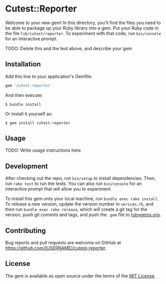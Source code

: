 # Cutest::Reporter

Welcome to your new gem! In this directory, you'll find the files you need to be able to package up your Ruby library into a gem. Put your Ruby code in the file `lib/cutest/reporter`. To experiment with that code, run `bin/console` for an interactive prompt.

TODO: Delete this and the text above, and describe your gem

## Installation

Add this line to your application's Gemfile:

```ruby
gem 'cutest-reporter'
```

And then execute:

    $ bundle install

Or install it yourself as:

    $ gem install cutest-reporter

## Usage

TODO: Write usage instructions here

## Development

After checking out the repo, run `bin/setup` to install dependencies. Then, run `rake test` to run the tests. You can also run `bin/console` for an interactive prompt that will allow you to experiment.

To install this gem onto your local machine, run `bundle exec rake install`. To release a new version, update the version number in `version.rb`, and then run `bundle exec rake release`, which will create a git tag for the version, push git commits and tags, and push the `.gem` file to [rubygems.org](https://rubygems.org).

## Contributing

Bug reports and pull requests are welcome on GitHub at https://github.com/[USERNAME]/cutest-reporter.


## License

The gem is available as open source under the terms of the [MIT License](https://opensource.org/licenses/MIT).
